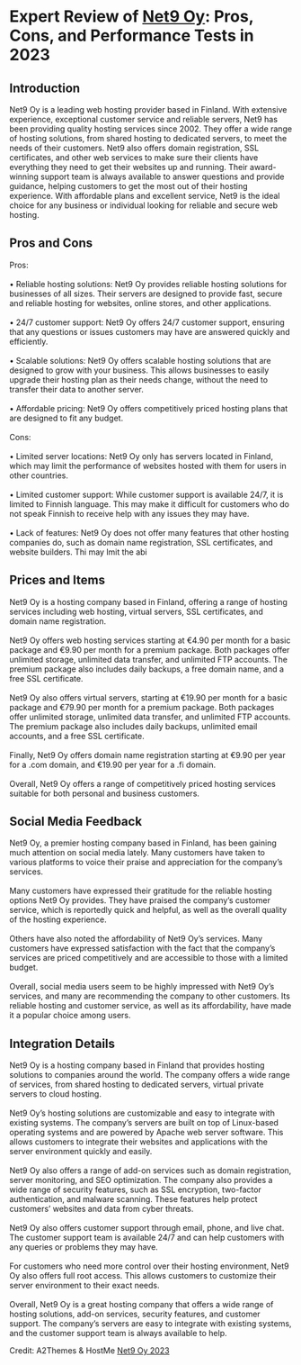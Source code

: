 <h1>Expert Review of <a href="https://a2themes.com/net9-oy-reviews">Net9 Oy</a>: Pros, Cons, and Performance Tests in 2023</h1>
<h2>Introduction</h2>
Net9 Oy is a leading web hosting provider based in Finland. With extensive experience, exceptional customer service and reliable servers, Net9 has been providing quality hosting services since 2002. They offer a wide range of hosting solutions, from shared hosting to dedicated servers, to meet the needs of their customers. Net9 also offers domain registration, SSL certificates, and other web services to make sure their clients have everything they need to get their websites up and running. Their award-winning support team is always available to answer questions and provide guidance, helping customers to get the most out of their hosting experience. With affordable plans and excellent service, Net9 is the ideal choice for any business or individual looking for reliable and secure web hosting.
<h2>Pros and Cons</h2>
Pros:<br><br>• Reliable hosting solutions: Net9 Oy provides reliable hosting solutions for businesses of all sizes. Their servers are designed to provide fast, secure and reliable hosting for websites, online stores, and other applications.<br><br>• 24/7 customer support: Net9 Oy offers 24/7 customer support, ensuring that any questions or issues customers may have are answered quickly and efficiently.<br><br>• Scalable solutions: Net9 Oy offers scalable hosting solutions that are designed to grow with your business. This allows businesses to easily upgrade their hosting plan as their needs change, without the need to transfer their data to another server.<br><br>• Affordable pricing: Net9 Oy offers competitively priced hosting plans that are designed to fit any budget.<br><br>Cons:<br><br>• Limited server locations: Net9 Oy only has servers located in Finland, which may limit the performance of websites hosted with them for users in other countries.<br><br>• Limited customer support: While customer support is available 24/7, it is limited to Finnish language. This may make it difficult for customers who do not speak Finnish to receive help with any issues they may have.<br><br>• Lack of features: Net9 Oy does not offer many features that other hosting companies do, such as domain name registration, SSL certificates, and website builders. Thi may lmit the abi
<h2>Prices and Items</h2>
Net9 Oy is a hosting company based in Finland, offering a range of hosting services including web hosting, virtual servers, SSL certificates, and domain name registration. <br><br>Net9 Oy offers web hosting services starting at €4.90 per month for a basic package and €9.90 per month for a premium package. Both packages offer unlimited storage, unlimited data transfer, and unlimited FTP accounts. The premium package also includes daily backups, a free domain name, and a free SSL certificate.<br><br>Net9 Oy also offers virtual servers, starting at €19.90 per month for a basic package and €79.90 per month for a premium package. Both packages offer unlimited storage, unlimited data transfer, and unlimited FTP accounts. The premium package also includes daily backups, unlimited email accounts, and a free SSL certificate.<br><br>Finally, Net9 Oy offers domain name registration starting at €9.90 per year for a .com domain, and €19.90 per year for a .fi domain.<br><br>Overall, Net9 Oy offers a range of competitively priced hosting services suitable for both personal and business customers.
<h2>Social Media Feedback</h2>
Net9 Oy, a premier hosting company based in Finland, has been gaining much attention on social media lately. Many customers have taken to various platforms to voice their praise and appreciation for the company’s services.<br><br>Many customers have expressed their gratitude for the reliable hosting options Net9 Oy provides. They have praised the company’s customer service, which is reportedly quick and helpful, as well as the overall quality of the hosting experience.<br><br>Others have also noted the affordability of Net9 Oy’s services. Many customers have expressed satisfaction with the fact that the company’s services are priced competitively and are accessible to those with a limited budget.<br><br>Overall, social media users seem to be highly impressed with Net9 Oy’s services, and many are recommending the company to other customers. Its reliable hosting and customer service, as well as its affordability, have made it a popular choice among users.
<h2>Integration Details</h2>
Net9 Oy is a hosting company based in Finland that provides hosting solutions to companies around the world. The company offers a wide range of services, from shared hosting to dedicated servers, virtual private servers to cloud hosting.<br><br>Net9 Oy’s hosting solutions are customizable and easy to integrate with existing systems. The company’s servers are built on top of Linux-based operating systems and are powered by Apache web server software. This allows customers to integrate their websites and applications with the server environment quickly and easily.<br><br>Net9 Oy also offers a range of add-on services such as domain registration, server monitoring, and SEO optimization. The company also provides a wide range of security features, such as SSL encryption, two-factor authentication, and malware scanning. These features help protect customers’ websites and data from cyber threats.<br><br>Net9 Oy also offers customer support through email, phone, and live chat. The customer support team is available 24/7 and can help customers with any queries or problems they may have.<br><br>For customers who need more control over their hosting environment, Net9 Oy also offers full root access. This allows customers to customize their server environment to their exact needs.<br><br>Overall, Net9 Oy is a great hosting company that offers a wide range of hosting solutions, add-on services, security features, and customer support. The company’s servers are easy to integrate with existing systems, and the customer support team is always available to help.
<p>Credit: A2Themes & HostMe <a href="https://a2themes.com/net9-oy-reviews">Net9 Oy 2023</a></p>